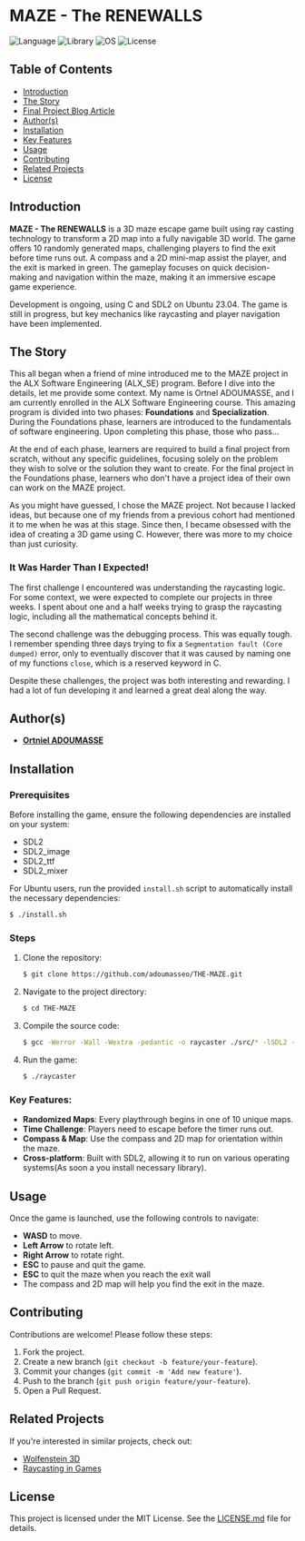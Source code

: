 
# MAZE - The RENEWALLS

![Language](https://img.shields.io/badge/Language-C%20-gray)
![Library](https://img.shields.io/badge/Library-SDL2-blue)
![OS](https://img.shields.io/badge/OS-Ubuntu%2023.04-orange)
![License](https://img.shields.io/badge/License-MIT-green)

## Table of Contents
- [Introduction](#introduction)
- [The Story](#the-story)
- [Final Project Blog Article](#final-project-blog-article)
- [Author(s)](#authors)
- [Installation](#installation)
- [Key Features](#key-features)
- [Usage](#usage)
- [Contributing](#contributing)
- [Related Projects](#related-projects)
- [License](#license)

## Introduction

**MAZE - The RENEWALLS** is a 3D maze escape game built using ray casting technology to transform a 2D map into a fully navigable 3D world. The game offers 10 randomly generated maps, challenging players to find the exit before time runs out. A compass and a 2D mini-map assist the player, and the exit is marked in green. The gameplay focuses on quick decision-making and navigation within the maze, making it an immersive escape game experience.

Development is ongoing, using C and SDL2 on Ubuntu 23.04. The game is still in progress, but key mechanics like raycasting and player navigation have been implemented.

## The Story

This all began when a friend of mine introduced me to the MAZE project in the ALX Software Engineering (ALX_SE) program. Before I dive into the details, let me provide some context. My name is Ortnel ADOUMASSE, and I am currently enrolled in the ALX Software Engineering course. This amazing program is divided into two phases: **Foundations** and **Specialization**. During the Foundations phase, learners are introduced to the fundamentals of software engineering. Upon completing this phase, those who pass...

At the end of each phase, learners are required to build a final project from scratch, without any specific guidelines, focusing solely on the problem they wish to solve or the solution they want to create. For the final project in the Foundations phase, learners who don't have a project idea of their own can work on the MAZE project.

As you might have guessed, I chose the MAZE project. Not because I lacked ideas, but because one of my friends from a previous cohort had mentioned it to me when he was at this stage. Since then, I became obsessed with the idea of creating a 3D game using C. However, there was more to my choice than just curiosity.

### It Was Harder Than I Expected!

The first challenge I encountered was understanding the raycasting logic. For some context, we were expected to complete our projects in three weeks. I spent about one and a half weeks trying to grasp the raycasting logic, including all the mathematical concepts behind it.

The second challenge was the debugging process. This was equally tough. I remember spending three days trying to fix a `Segmentation fault (Core dumped)` error, only to eventually discover that it was caused by naming one of my functions `close`, which is a reserved keyword in C.

Despite these challenges, the project was both interesting and rewarding. I had a lot of fun developing it and learned a great deal along the way.

## Author(s)
- **[Ortniel ADOUMASSE](https://www.linkedin.com/in/ortniel-adoumasse/)**

## Installation

### Prerequisites
Before installing the game, ensure the following dependencies are installed on your system:
- SDL2
- SDL2_image
- SDL2_ttf
- SDL2_mixer

For Ubuntu users, run the provided `install.sh` script to automatically install the necessary dependencies:
```sh
$ ./install.sh
```

### Steps
1. Clone the repository:
    ```sh
    $ git clone https://github.com/adoumasseo/THE-MAZE.git
    ```

2. Navigate to the project directory:
    ```sh
    $ cd THE-MAZE
    ```

3. Compile the source code:
    ```sh
    $ gcc -Werror -Wall -Wextra -pedantic -o raycaster ./src/* -lSDL2 -lSDL2_ttf -lSDL2_mixer -lm
    ```

4. Run the game:
    ```sh
    $ ./raycaster
    ```
### Key Features:
- **Randomized Maps**: Every playthrough begins in one of 10 unique maps.
- **Time Challenge**: Players need to escape before the timer runs out.
- **Compass & Map**: Use the compass and 2D map for orientation within the maze.
- **Cross-platform**: Built with SDL2, allowing it to run on various operating systems(As soon a you install necessary library).

## Usage

Once the game is launched, use the following controls to navigate:
- **WASD** to move.
- **Left Arrow** to rotate left.
- **Right Arrow** to rotate right.
- **ESC** to pause and quit the game.
- **ESC** to quit the maze  when you reach the exit wall
- The compass and 2D map will help you find the exit in the maze.

## Contributing

Contributions are welcome! Please follow these steps:
1. Fork the project.
2. Create a new branch (`git checkout -b feature/your-feature`).
3. Commit your changes (`git commit -m 'Add new feature'`).
4. Push to the branch (`git push origin feature/your-feature`).
5. Open a Pull Request.

## Related Projects

If you're interested in similar projects, check out:
- [Wolfenstein 3D](https://github.com/id-Software/wolf3d)
- [Raycasting in Games](https://github.com/danielaloperahernandez/The-Maze.git)

## License

This project is licensed under the MIT License. See the [LICENSE.md](LICENSE.md) file for details.
